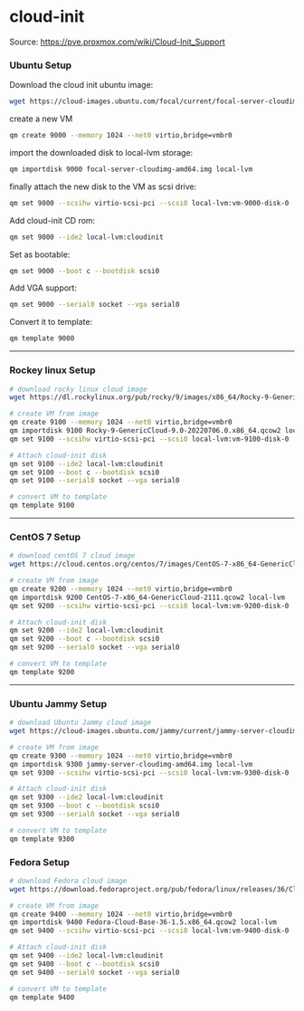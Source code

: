 # cloud-init

Source: https://pve.proxmox.com/wiki/Cloud-Init_Support

### Ubuntu Setup

Download the cloud init ubuntu image:
```bash
wget https://cloud-images.ubuntu.com/focal/current/focal-server-cloudimg-amd64.img
```

create a new VM
```bash
qm create 9000 --memory 1024 --net0 virtio,bridge=vmbr0
```

import the downloaded disk to local-lvm storage:
```bash
qm importdisk 9000 focal-server-cloudimg-amd64.img local-lvm
```

finally attach the new disk to the VM as scsi drive:
```bash
qm set 9000 --scsihw virtio-scsi-pci --scsi0 local-lvm:vm-9000-disk-0
```

Add cloud-init CD rom:
```bash
qm set 9000 --ide2 local-lvm:cloudinit
```

Set as bootable:
```bash
qm set 9000 --boot c --bootdisk scsi0
```

Add VGA support:
```bash
qm set 9000 --serial0 socket --vga serial0
```

Convert it to template:
```bash
qm template 9000
```
---

### Rockey linux Setup

```bash
# download rocky linux cloud image
wget https://dl.rockylinux.org/pub/rocky/9/images/x86_64/Rocky-9-GenericCloud-9.0-20220706.0.x86_64.qcow2

# create VM from image
qm create 9100 --memory 1024 --net0 virtio,bridge=vmbr0
qm importdisk 9100 Rocky-9-GenericCloud-9.0-20220706.0.x86_64.qcow2 local-lvm
qm set 9100 --scsihw virtio-scsi-pci --scsi0 local-lvm:vm-9100-disk-0

# Attach cloud-init disk
qm set 9100 --ide2 local-lvm:cloudinit
qm set 9100 --boot c --bootdisk scsi0
qm set 9100 --serial0 socket --vga serial0

# convert VM to template
qm template 9100
```
---

### CentOS 7 Setup

```bash
# download centOS 7 cloud image
wget https://cloud.centos.org/centos/7/images/CentOS-7-x86_64-GenericCloud-2111.qcow2

# create VM from image
qm create 9200 --memory 1024 --net0 virtio,bridge=vmbr0
qm importdisk 9200 CentOS-7-x86_64-GenericCloud-2111.qcow2 local-lvm
qm set 9200 --scsihw virtio-scsi-pci --scsi0 local-lvm:vm-9200-disk-0

# Attach cloud-init disk
qm set 9200 --ide2 local-lvm:cloudinit
qm set 9200 --boot c --bootdisk scsi0
qm set 9200 --serial0 socket --vga serial0

# convert VM to template
qm template 9200
```
---

### Ubuntu Jammy Setup

```bash
# download Ubuntu Jammy cloud image
wget https://cloud-images.ubuntu.com/jammy/current/jammy-server-cloudimg-amd64.img

# create VM from image
qm create 9300 --memory 1024 --net0 virtio,bridge=vmbr0
qm importdisk 9300 jammy-server-cloudimg-amd64.img local-lvm
qm set 9300 --scsihw virtio-scsi-pci --scsi0 local-lvm:vm-9300-disk-0

# Attach cloud-init disk
qm set 9300 --ide2 local-lvm:cloudinit
qm set 9300 --boot c --bootdisk scsi0
qm set 9300 --serial0 socket --vga serial0

# convert VM to template
qm template 9300
```

### Fedora Setup

```bash
# download Fedora cloud image
wget https://download.fedoraproject.org/pub/fedora/linux/releases/36/Cloud/x86_64/images/Fedora-Cloud-Base-36-1.5.x86_64.qcow2

# create VM from image
qm create 9400 --memory 1024 --net0 virtio,bridge=vmbr0
qm importdisk 9400 Fedora-Cloud-Base-36-1.5.x86_64.qcow2 local-lvm
qm set 9400 --scsihw virtio-scsi-pci --scsi0 local-lvm:vm-9400-disk-0

# Attach cloud-init disk
qm set 9400 --ide2 local-lvm:cloudinit
qm set 9400 --boot c --bootdisk scsi0
qm set 9400 --serial0 socket --vga serial0

# convert VM to template
qm template 9400
```


